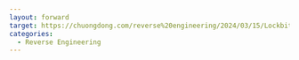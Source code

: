 ```yaml
---
layout: forward
target: https://chuongdong.com/reverse%20engineering/2024/03/15/Lockbit4Ransomware/
categories:
  - Reverse Engineering
---
```

